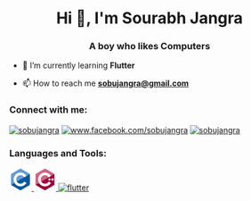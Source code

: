 <h1 align="center">Hi 👋, I'm Sourabh Jangra</h1>
<h3 align="center">A boy who likes Computers</h3>

- 🌱 I’m currently learning **Flutter**

- 📫 How to reach me **sobujangra@gmail.com**

<h3 align="left">Connect with me:</h3>
<p align="left">
<a href="https://twitter.com/sobujangra" target="blank"><img align="center" src="https://raw.githubusercontent.com/rahuldkjain/github-profile-readme-generator/neutral-icons/src/images/icons/Social/twitter.svg" alt="sobujangra" height="30" width="40" /></a>
<a href="https://fb.com/www.facebook.com/sobujangra" target="blank"><img align="center" src="https://raw.githubusercontent.com/rahuldkjain/github-profile-readme-generator/neutral-icons/src/images/icons/Social/facebook.svg" alt="www.facebook.com/sobujangra" height="30" width="40" /></a>
<a href="https://instagram.com/sobujangra" target="blank"><img align="center" src="https://raw.githubusercontent.com/rahuldkjain/github-profile-readme-generator/neutral-icons/src/images/icons/Social/instagram.svg" alt="sobujangra" height="30" width="40" /></a>
</p>

<h3 align="left">Languages and Tools:</h3>
<p align="left"> <a href="https://www.cprogramming.com/" target="_blank"> <img src="https://raw.githubusercontent.com/devicons/devicon/master/icons/c/c-original.svg" alt="c" width="40" height="40"/> </a> <a href="https://www.w3schools.com/cpp/" target="_blank"> <img src="https://raw.githubusercontent.com/devicons/devicon/master/icons/cplusplus/cplusplus-original.svg" alt="cplusplus" width="40" height="40"/> </a> <a href="https://flutter.dev" target="_blank"> <img src="https://www.vectorlogo.zone/logos/flutterio/flutterio-icon.svg" alt="flutter" width="40" height="40"/> </a> </p>
